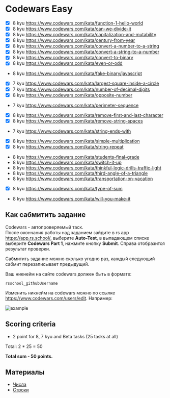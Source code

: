 # Codewars Easy

- [x] 8 kyu https://www.codewars.com/kata/function-1-hello-world
- [x] 8 kyu https://www.codewars.com/kata/can-we-divide-it 
- [x] 8 kyu https://www.codewars.com/kata/capitalization-and-mutability 
- [x] 8 kyu https://www.codewars.com/kata/century-from-year
- [x] 8 kyu https://www.codewars.com/kata/convert-a-number-to-a-string
- [x] 8 kyu https://www.codewars.com/kata/convert-a-string-to-a-number
- [x] 8 kyu https://www.codewars.com/kata/convert-to-binary
- [x] 8 kyu https://www.codewars.com/kata/even-or-odd
- 8 kyu https://www.codewars.com/kata/fake-binary/javascript
- [x] 7 kyu https://www.codewars.com/kata/largest-square-inside-a-circle
- [x] 7 kyu https://www.codewars.com/kata/number-of-decimal-digits
- [x] 8 kyu https://www.codewars.com/kata/opposite-number
-  7 kyu https://www.codewars.com/kata/perimeter-sequence
- [x] 8 kyu https://www.codewars.com/kata/remove-first-and-last-character
- [x] 8 kyu https://www.codewars.com/kata/remove-string-spaces
- 7 kyu https://www.codewars.com/kata/string-ends-with
- [x] 8 kyu https://www.codewars.com/kata/simple-multiplication
- [x] 8 kyu https://www.codewars.com/kata/string-repeat
- 8 kyu https://www.codewars.com/kata/students-final-grade
- 8 kyu https://www.codewars.com/kata/switch-it-up
- 8 kyu https://www.codewars.com/kata/thinkful-logic-drills-traffic-light
- 8 kyu https://www.codewars.com/kata/third-angle-of-a-triangle
- 8 kyu https://www.codewars.com/kata/transportation-on-vacation
- [x] 8 kyu https://www.codewars.com/kata/type-of-sum
- 8 kyu https://www.codewars.com/kata/will-you-make-it

## Как сабмитить задание
Codewars - автопроверяемый таск.  
После окончания работы над заданием зайдите в rs app https://app.rs.school/, выберите **Auto-Test**, в выпадающем списке выберите **Codewars Part 1**, нажмите кнопку **Submit**. Справа отобразится результат проверки.  

Сабмитить задание можно сколько угодно раз, каждый следующий сабмит перезаписывает предыдущий.

Ваш никнейм на сайте codewars должен быть в формате:
```
rsschool_githubUsername
```
Изменить никнейм на codewars можно по ссылке https://www.codewars.com/users/edit. Например:

![example](https://user-images.githubusercontent.com/12632270/177580063-fefa5281-8632-4c17-b888-13b0f2b05803.PNG)

## Scoring criteria

*  2 point for 8, 7 kyu and Beta tasks (25 tasks at all)

Total: 2 * 25  = 50

**Total sum - 50 points.**


## Материалы

- [Числа](https://learn.javascript.ru/number)
- [Строки](https://learn.javascript.ru/string)
